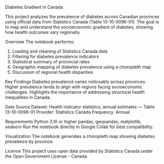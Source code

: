 

Diabetes Gradient in Canada





This project analyzes the prevalence of diabetes across Canadian provinces using official data from Statistics Canada (Table 13-10-0096-01). The goal is to map and understand the socioeconomic gradient of diabetes, showing how health outcomes vary regionally.

Overview
The notebook performs:
1. Loading and cleaning of Statistics Canada data
2. Filtering for diabetes prevalence indicators
3. Statistical summary of provincial rates
4. Geographic mapping of diabetes prevalence using a choropleth map
5. Discussion of regional health disparities

Key Findings
Diabetes prevalence varies noticeably across provinces.
Higher prevalence tends to align with regions facing socioeconomic challenges.
Highlights the importance of addressing structural health inequalities in Canada.

Data Source
Dataset: Health indicator statistics, annual estimates — Table 13-10-0096-01 Provider: Statistics Canada Frequency: Annual

Requirements
Python 3.10 or higher
pandas, geopandas, matplotlib, seaborn
Run the notebook directly in Google Colab for best compatibility.

Visualization
The notebook generates a choropleth map showing diabetes prevalence by province.

License
This project uses open data provided by Statistics Canada under the Open Government License – Canada.

